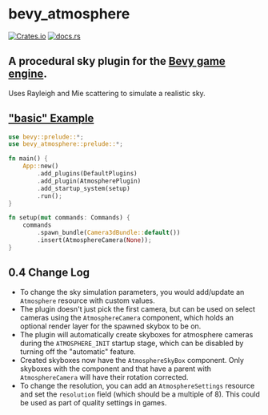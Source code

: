 # bevy_atmosphere
[![Crates.io](https://img.shields.io/crates/d/bevy_atmosphere)](https://crates.io/crates/bevy_atmosphere) [![docs.rs](https://img.shields.io/docsrs/bevy_atmosphere)](https://docs.rs/bevy_atmosphere/)

## A procedural sky plugin for the [Bevy game engine](https://bevyengine.org/).

Uses Rayleigh and Mie scattering to simulate a realistic sky.

## ["basic" Example](/examples/basic.rs)

```rust
use bevy::prelude::*;
use bevy_atmosphere::prelude::*;

fn main() {
    App::new()
        .add_plugins(DefaultPlugins)
        .add_plugin(AtmospherePlugin)
        .add_startup_system(setup)
        .run();
}

fn setup(mut commands: Commands) {
    commands
        .spawn_bundle(Camera3dBundle::default())
        .insert(AtmosphereCamera(None));
}
```

## 0.4 Change Log

* To change the sky simulation parameters, you would add/update an `Atmosphere` resource with custom values.
* The plugin doesn't just pick the first camera, but can be used on select cameras using the `AtmosphereCamera` component, which holds an optional render layer for the spawned skybox to be on.
* The plugin will automatically create skyboxes for atmosphere cameras during the `ATMOSPHERE_INIT` startup stage, which can be disabled by turning off the "automatic" feature.
* Created skyboxes now have the `AtmosphereSkyBox` component. Only skyboxes with the component and that have a parent with `AtmosphereCamera` will have their rotation corrected.
* To change the resolution, you can add an `AtmosphereSettings` resource and set the `resolution` field (which should be a multiple of 8). This could be used as part of quality settings in games.